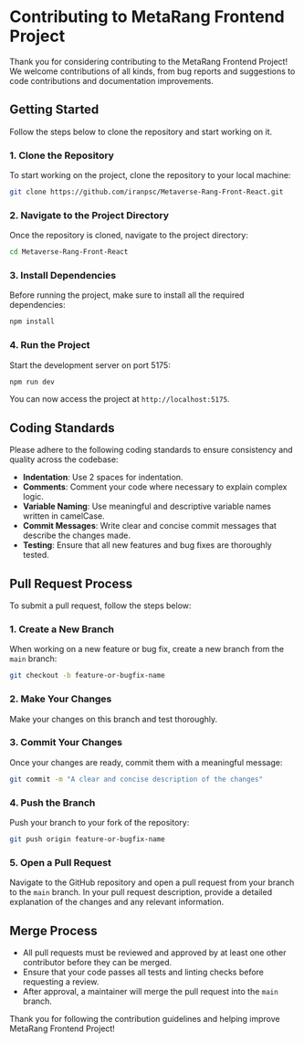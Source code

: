 # Contributing to MetaRang Frontend Project

Thank you for considering contributing to the MetaRang Frontend Project! We welcome contributions of all kinds, from bug reports and suggestions to code contributions and documentation improvements.

## Getting Started

Follow the steps below to clone the repository and start working on it.

### 1. Clone the Repository

To start working on the project, clone the repository to your local machine:

```bash
git clone https://github.com/iranpsc/Metaverse-Rang-Front-React.git
```

### 2. Navigate to the Project Directory

Once the repository is cloned, navigate to the project directory:

```bash
cd Metaverse-Rang-Front-React
```

### 3. Install Dependencies

Before running the project, make sure to install all the required dependencies:

```bash
npm install
```

### 4. Run the Project

Start the development server on port 5175:

```bash
npm run dev
```

You can now access the project at `http://localhost:5175`.

## Coding Standards

Please adhere to the following coding standards to ensure consistency and quality across the codebase:

- **Indentation**: Use 2 spaces for indentation.
- **Comments**: Comment your code where necessary to explain complex logic.
- **Variable Naming**: Use meaningful and descriptive variable names written in camelCase.
- **Commit Messages**: Write clear and concise commit messages that describe the changes made.
- **Testing**: Ensure that all new features and bug fixes are thoroughly tested.

## Pull Request Process

To submit a pull request, follow the steps below:

### 1. Create a New Branch

When working on a new feature or bug fix, create a new branch from the `main` branch:

```bash
git checkout -b feature-or-bugfix-name
```

### 2. Make Your Changes

Make your changes on this branch and test thoroughly.

### 3. Commit Your Changes

Once your changes are ready, commit them with a meaningful message:

```bash
git commit -m "A clear and concise description of the changes"
```

### 4. Push the Branch

Push your branch to your fork of the repository:

```bash
git push origin feature-or-bugfix-name
```

### 5. Open a Pull Request

Navigate to the GitHub repository and open a pull request from your branch to the `main` branch. In your pull request description, provide a detailed explanation of the changes and any relevant information.

## Merge Process

- All pull requests must be reviewed and approved by at least one other contributor before they can be merged.
- Ensure that your code passes all tests and linting checks before requesting a review.
- After approval, a maintainer will merge the pull request into the `main` branch.

Thank you for following the contribution guidelines and helping improve MetaRang Frontend Project!